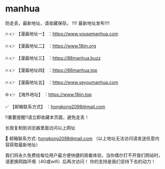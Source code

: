 # manhua
防走丢，最新地址，请收藏保存。
‼️‼️ 最新地址发布‼️‼️

🔥 👉 【漫画地址一】 ：https://www.yousemanhua.com

🔥 👉 【漫画地址二】 ：https://www.18jin.org

🔥 👉 【漫画地址三】 ：https://88manhua.buzz

🔥 👉 【漫画地址四】 ：https://66manhua.top

🔥 👉 【漫画地址五】 ：https://www.seyoumanhua.com

🌐 👉 【海外地址】 ：https://www.18jin.top

✅ 【邮箱联系方式】 ：hongkong2098@mail.com

‼️重要提醒‼️请立即收藏本页面，避免走丢！

长按复制到浏览器里面访问以上网址

📧 邮箱联系方式: hongkong2098@mail.com （以上地址无法访问请发送任意内容获取最新地址）

我们将永久免费给每位用户最方便快捷的观看体验，当你偶尔打不开我们网站时，请更换网路环境（4G或wifi）后再次访问！ 你的支持是我们坚持下去的动力！
